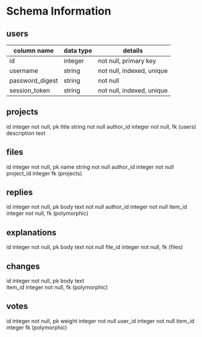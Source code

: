 # Schema Information

## users
column name     | data type | details
----------------|-----------|-----------------------
id              | integer   | not null, primary key
username        | string    | not null, indexed, unique
password_digest | string    | not null
session_token   | string    | not null, indexed, unique

## projects
id              integer       not null, pk
title           string        not null
author_id       integer       not null, fk (users)
description     text          

## files
id              integer       not null, pk
name            string        not null
author_id       integer       not null
project_id      integer       fk (projects)

## replies
id              integer       not null, pk
body            text          not null
author_id       integer       not null
item_id         integer       not null, fk (polymorphic)

## explanations
id              integer       not null, pk
body            text          not null
file_id         integer       not null, fk (files)

## changes
id              integer       not null, pk
body            text          
item_id         integer       not null, fk (polymorphic)

## votes
id              integer       not null, pk
weight          integer       not null
user_id         integer       not null
item_id         integer       fk (polymorphic)
